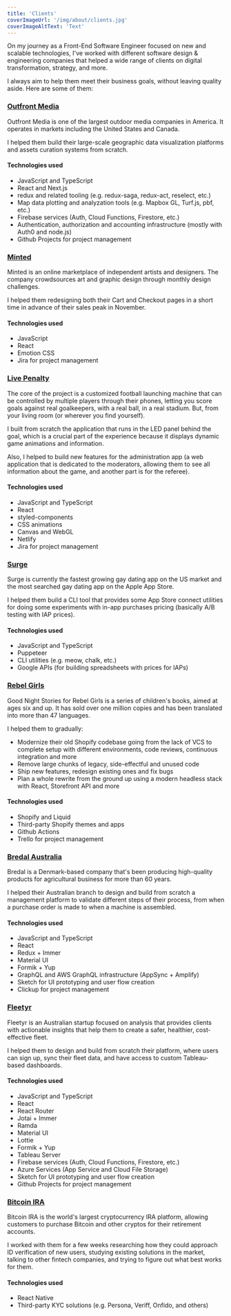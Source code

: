 ```yaml
---
title: 'Clients'
coverImageUrl: '/img/about/clients.jpg'
coverImageAltText: 'Text'
---
```


On my journey as a Front-End Software Engineer focused on new and scalable technologies, I've worked with different software design & engineering companies that helped a wide range of clients on digital transformation, strategy, and more.

I always aim to help them meet their business goals, without leaving quality aside. Here are some of them:

### [Outfront Media](https://www.outfrontmedia.com/)

Outfront Media is one of the largest outdoor media companies in America. It operates in markets including the United States and Canada.

I helped them build their large-scale geographic data visualization platforms and assets curation systems from scratch.

#### Technologies used

- JavaScript and TypeScript
- React and Next.js
- redux and related tooling (e.g. redux-saga, redux-act, reselect, etc.)
- Map data plotting and analyzation tools (e.g. Mapbox GL, Turf.js, pbf, etc.)
- Firebase services (Auth, Cloud Functions, Firestore, etc.)
- Authentication, authorization and accounting infrastructure (mostly with Auth0 and node.js)
- Github Projects for project management

### [Minted](https://www.minted.com)

Minted is an online marketplace of independent artists and designers. The company crowdsources art and graphic design through monthly design challenges.

I helped them redesigning both their Cart and Checkout pages in a short time in advance of their sales peak in November.

#### Technologies used

- JavaScript
- React
- Emotion CSS
- Jira for project management

### [Live Penalty](https://www.livepenalty.com/)

The core of the project is a customized football launching machine that can be controlled by multiple players through their phones, letting you score goals against real goalkeepers, with a real ball, in a real stadium. But, from your living room (or wherever you find yourself).

I built from scratch the application that runs in the LED panel behind the goal, which is a crucial part of the experience because it displays dynamic game animations and information.

Also, I helped to build new features for the administration app (a web application that is dedicated to the moderators, allowing them to see all information about the game, and another part is for the referee).

#### Technologies used

- JavaScript and TypeScript
- React
- styled-components
- CSS animations
- Canvas and WebGL
- Netlify
- Jira for project management

### [Surge](https://www.surgeapp.co/)

Surge is currently the fastest growing gay dating app on the US market and the most searched gay dating app on the Apple App Store.

I helped them build a CLI tool that provides some App Store connect utilities for doing some experiments with in-app purchases pricing (basically A/B testing with IAP prices).

#### Technologies used

- JavaScript and TypeScript
- Puppeteer
- CLI utilities (e.g. meow, chalk, etc.)
- Google APIs (for building spreadsheets with prices for IAPs)

### [Rebel Girls](https://www.rebelgirls.com/)

Good Night Stories for Rebel Girls is a series of children's books, aimed at ages six and up. It has sold over one million copies and has been translated into more than 47 languages.

I helped them to gradually:

- Modernize their old Shopify codebase going from the lack of VCS to complete setup with different environments, code reviews, continuous integration and more
- Remove large chunks of legacy, side-effectful and unused code
- Ship new features, redesign existing ones and fix bugs
- Plan a whole rewrite from the ground up using a modern headless stack with React, Storefront API and more

#### Technologies used

- Shopify and Liquid
- Third-party Shopify themes and apps
- Github Actions
- Trello for project management

### [Bredal Australia](https://www.bredalaustralia.com/)

Bredal is a Denmark-based company that's been producing high-quality products for agricultural business for more than 60 years.

I helped their Australian branch to design and build from scratch a management platform to validate different steps of their process, from when a purchase order is made to when a machine is assembled.

#### Technologies used

- JavaScript and TypeScript
- React
- Redux + Immer
- Material UI
- Formik + Yup
- GraphQL and AWS GraphQL infrastructure (AppSync + Amplify)
- Sketch for UI prototyping and user flow creation
- Clickup for project management

### [Fleetyr](https://www.fleetyr.com/)

Fleetyr is an Australian startup focused on analysis that provides clients with actionable insights that help them to create a safer, healthier, cost-effective fleet.

I helped them to design and build from scratch their platform, where users can sign up, sync their fleet data, and have access to custom Tableau-based dashboards.

#### Technologies used

- JavaScript and TypeScript
- React
- React Router
- Jotai + Immer
- Ramda
- Material UI
- Lottie
- Formik + Yup
- Tableau Server
- Firebase services (Auth, Cloud Functions, Firestore, etc.)
- Azure Services (App Service and Cloud File Storage)
- Sketch for UI prototyping and user flow creation
- Github Projects for project management

### [Bitcoin IRA](https://bitcoinira.com)

Bitcoin IRA is the world's largest cryptocurrency IRA platform, allowing customers to purchase Bitcoin and other cryptos for their retirement accounts.

I worked with them for a few weeks researching how they could approach ID verification of new users, studying existing solutions in the market, talking to other fintech companies, and trying to figure out what best works for them.

#### Technologies used

- React Native
- Third-party KYC solutions (e.g. Persona, Veriff, Onfido, and others)
